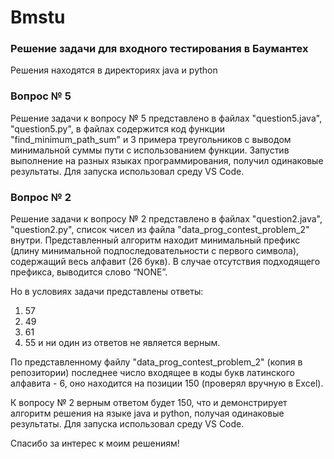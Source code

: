 # Bmstu
### Решение задачи для входного тестирования в Баумантех

Решения находятся в директориях java и python 
### Вопрос № 5
Решение задачи к вопросу № 5 представлено в файлах "question5.java", "question5.py", в файлах содержится код функции "find_minimum_path_sum" и 3 примера треугольников с выводом минимальной суммы пути с использованием функции.
Запустив выполнение на разных языках программирования, получил одинаковые результаты.
Для запуска использовал среду VS Code.

### Вопрос № 2
Решение задачи к вопросу № 2 представлено в файлах "question2.java", "question2.py", список чисел из файла "data_prog_contest_problem_2" внутри.
Представленный алгоритм находит минимальный префикс (длину минимальной подпоследовательности с первого символа), содержащий весь алфавит (26 букв). В случае отсутствия подходящего префикса, выводится слово “NONE”.

Но в условиях задачи представлены ответы: 
1. 57
2. 49
3. 61
4. 55
и ни один из ответов не является верным.

По представленному файлу "data_prog_contest_problem_2" (копия в репозитории) последнее число входящее в коды букв латинского алфавита -  6, оно находится на позиции 150 (проверял вручную в Excel).

К вопросу № 2 верным ответом будет 150, что и демонстрирует алгоритм решения на языке java и python, получая одинаковые результаты.
Для запуска использовал среду VS Code.

Спасибо за интерес к моим решениям!
